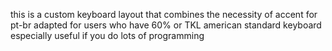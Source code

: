 this is a custom keyboard layout that combines the necessity of accent for pt-br adapted for users who have 60% or TKL american standard keyboard especially useful if you do lots of programming

